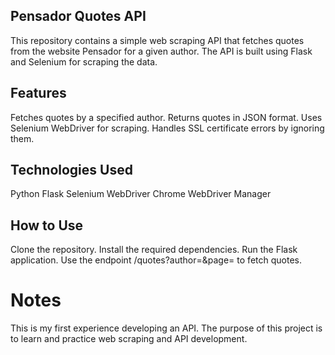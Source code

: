 ## Pensador Quotes API
This repository contains a simple web scraping API that fetches quotes from the website Pensador for a given author. The API is built using Flask and Selenium for scraping the data.

## Features
Fetches quotes by a specified author.
Returns quotes in JSON format.
Uses Selenium WebDriver for scraping.
Handles SSL certificate errors by ignoring them.

## Technologies Used
Python
Flask
Selenium WebDriver
Chrome WebDriver Manager

## How to Use
Clone the repository.
Install the required dependencies.
Run the Flask application.
Use the endpoint /quotes?author=<author>&page=<page> to fetch quotes.

# Notes
This is my first experience developing an API. The purpose of this project is to learn and practice web scraping and API development.
